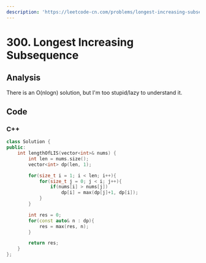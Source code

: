 ```yaml
---
description: 'https://leetcode-cn.com/problems/longest-increasing-subsequence/'
---
```


# 300. Longest Increasing Subsequence

## Analysis

There is an O\(nlogn\) solution, but I'm too stupid/lazy to understand it.

## Code

### C++ 

```cpp
class Solution {
public:
    int lengthOfLIS(vector<int>& nums) {
        int len = nums.size();
        vector<int> dp(len, 1);

        for(size_t i = 1; i < len; i++){
            for(size_t j = 0; j < i; j++){
                if(nums[i] > nums[j])
                    dp[i] = max(dp[j]+1, dp[i]);
            }
        }

        int res = 0;
        for(const auto& n : dp){
            res = max(res, n);
        }

        return res;
    }
};
```

